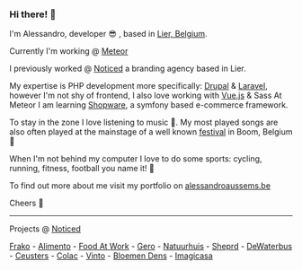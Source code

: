 ### Hi there! :wave:
I'm Alessandro, developer :sunglasses: , based in [Lier, Belgium](https://www.google.com/maps/place/2500+Lier/@51.1193298,4.5392708,13z/data=!3m1!4b1!4m5!3m4!1s0x47c3fc63b318c329:0x6ae7fc52ac33a641!8m2!3d51.1302138!4d4.5715093).

Currently I'm working @ [Meteor](https://meteor.be)

I previously worked @ [Noticed](https://noticed.be) a branding agency based in Lier.

My expertise is PHP development more specifically: [Drupal](https://www.drupal.org/) & [Laravel](https://laravel.com/), however I'm not shy of frontend, I also love working with [Vue.js](https://vuejs.org/) & Sass
At Meteor I am learning [Shopware](https://www.shopware.com/), a symfony based e-commerce framework.

To stay in the zone I love listening to music :musical_note:. My most played songs are also often played at the mainstage of a well known [festival](https://www.tomorrowland.com/global/) in Boom, Belgium :raised_hands:

When I'm not behind my computer I love to do some sports: cycling, running, fitness, football you name it! :muscle:

To find out more about me visit my portfolio on [alessandroaussems.be](https://alessandroaussems.be)

Cheers :punch:

---

Projects @ [Noticed](https://noticed.be)

[Frako](https://frako.be) - [Alimento](https://alimento.be) - [Food At Work](https://foodatwork.be) - [Gero](https://gerowonen.be) - [Natuurhuis](https://hetnatuurhuis.be) - [Sheprd](https://sherpd.app) - [DeWaterbus](https://dewaterbus.be/en) - [Ceusters](https://ceusters.be) - [Colac](https://colac.be) - [Vinto](https://vinto.be) - [Bloemen Dens](https://bloemendens.be/) - [Imagicasa](https://imagicasa.be)
